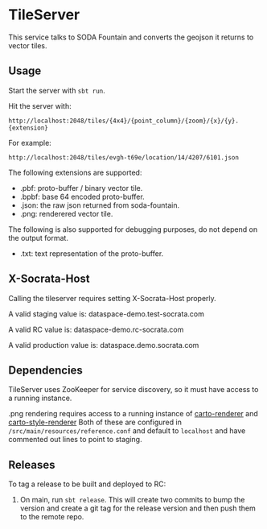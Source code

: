 # TileServer #
This service talks to SODA Fountain and converts the geojson it
returns to vector tiles.

## Usage ##
Start the server with `sbt run`.

Hit the server with:

```
http://localhost:2048/tiles/{4x4}/{point_column}/{zoom}/{x}/{y}.{extension}
```

For example:

```
http://localhost:2048/tiles/evgh-t69e/location/14/4207/6101.json
```

The following extensions are supported:

* .pbf:  proto-buffer / binary vector tile.
* .bpbf: base 64 encoded proto-buffer.
* .json: the raw json returned from soda-fountain.
* .png: renderered vector tile.

The following is also supported for debugging purposes,
do not depend on the output format.

* .txt:  text representation of the proto-buffer.

## X-Socrata-Host ##
Calling the tileserver requires setting X-Socrata-Host properly.

A valid staging value is: dataspace-demo.test-socrata.com

A valid RC value is: dataspace-demo.rc-socrata.com

A valid production value is: dataspace.demo.socrata.com

## Dependencies ##
TileServer uses ZooKeeper for service discovery, so it must have
access to a running instance.

.png rendering requires access to a running instance of 
[carto-renderer](http://github.com/socrata-platform/carto-renderer) and [carto-style-renderer](https://github.com/socrata-platform/carto-style-renderer)
Both of these are configured in `/src/main/resources/reference.conf`
and default to `localhost` and have commented out lines to point to
staging.

## Releases

To tag a release to be built and deployed to RC:

1. On main, run `sbt release`. This will create two commits to bump the version and create a git tag for the release version and then push them to the remote repo.

